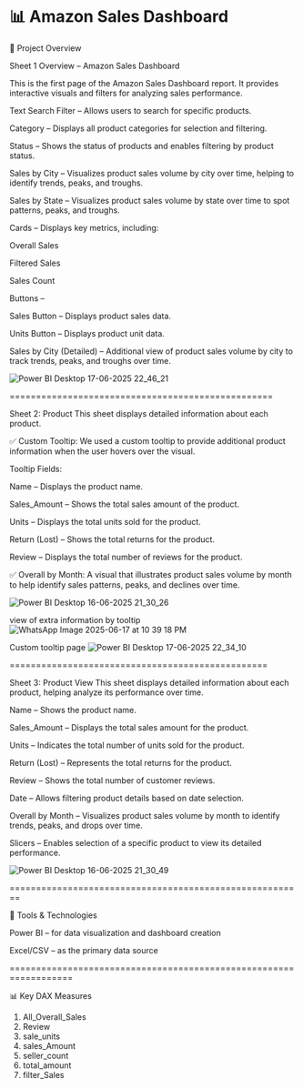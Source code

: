 📊 Amazon Sales Dashboard
=================================================
📌 Project Overview


Sheet 1 Overview – Amazon Sales Dashboard

This is the first page of the Amazon Sales Dashboard report. It provides interactive visuals and filters for analyzing sales performance.

Text Search Filter – Allows users to search for specific products.

Category – Displays all product categories for selection and filtering.

Status – Shows the status of products and enables filtering by product status.

Sales by City – Visualizes product sales volume by city over time, helping to identify trends, peaks, and troughs.

Sales by State – Visualizes product sales volume by state over time to spot patterns, peaks, and troughs.

Cards – Displays key metrics, including:

Overall Sales

Filtered Sales

Sales Count

Buttons –

Sales Button – Displays product sales data.

Units Button – Displays product unit data.

Sales by City (Detailed) – Additional view of product sales volume by city to track trends, peaks, and troughs over time.

![Power BI Desktop 17-06-2025 22_46_21](https://github.com/user-attachments/assets/ff1e040d-28d0-4405-a4ce-19347443daaf)


==================================================

Sheet 2: Product
This sheet displays detailed information about each product.

✅ Custom Tooltip:
We used a custom tooltip to provide additional product information when the user hovers over the visual.

Tooltip Fields:

Name – Displays the product name.

Sales_Amount – Shows the total sales amount of the product.

Units – Displays the total units sold for the product.

Return (Lost) – Shows the total returns for the product.

Review – Displays the total number of reviews for the product.

✅ Overall by Month:
A visual that illustrates product sales volume by month to help identify sales patterns, peaks, and declines over time.

![Power BI Desktop 16-06-2025 21_30_26](https://github.com/user-attachments/assets/d752c0e7-39f6-4f4c-8c99-0b33b463a24f)

view of extra  information by tooltip
![WhatsApp Image 2025-06-17 at 10 39 18 PM](https://github.com/user-attachments/assets/24429d32-f7b5-4bab-be8a-4c4cc391d65d)

Custom tooltip page
![Power BI Desktop 17-06-2025 22_34_10](https://github.com/user-attachments/assets/ab367306-93d0-4f0d-9f94-34bd2226f194)



=================================================

Sheet 3: Product View
This sheet displays detailed information about each product, helping analyze its performance over time.

Name – Shows the product name.

Sales_Amount – Displays the total sales amount for the product.

Units – Indicates the total number of units sold for the product.

Return (Lost) – Represents the total returns for the product.

Review – Shows the total number of customer reviews.

Date – Allows filtering product details based on date selection.

Overall by Month – Visualizes product sales volume by month to identify trends, peaks, and drops over time.

Slicers – Enables selection of a specific product to view its detailed performance.

![Power BI Desktop 16-06-2025 21_30_49](https://github.com/user-attachments/assets/c6f21fa0-0127-43cf-998b-13ec621363e4)


========================================================

🔧 Tools & Technologies

Power BI – for data visualization and dashboard creation

Excel/CSV – as the primary data source

==================================================================

📊 Key DAX Measures
1. All_Overall_Sales
2. Review
3. sale_units
4. sales_Amount
5. seller_count
6. total_amount
7. filter_Sales

